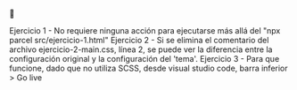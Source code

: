 👋

Ejercicio 1 - No requiere ninguna acción para ejecutarse más allá del "npx parcel src/ejercicio-1.html"
Ejercicio 2 - Si se elimina el comentario del archivo ejercicio-2-main.css, línea 2, se puede ver la diferencia entre la configuración original y la configuración del 'tema'.
Ejercicio 3 - Para que funcione, dado que no utiliza SCSS, desde visual studio code, barra inferior > Go live 